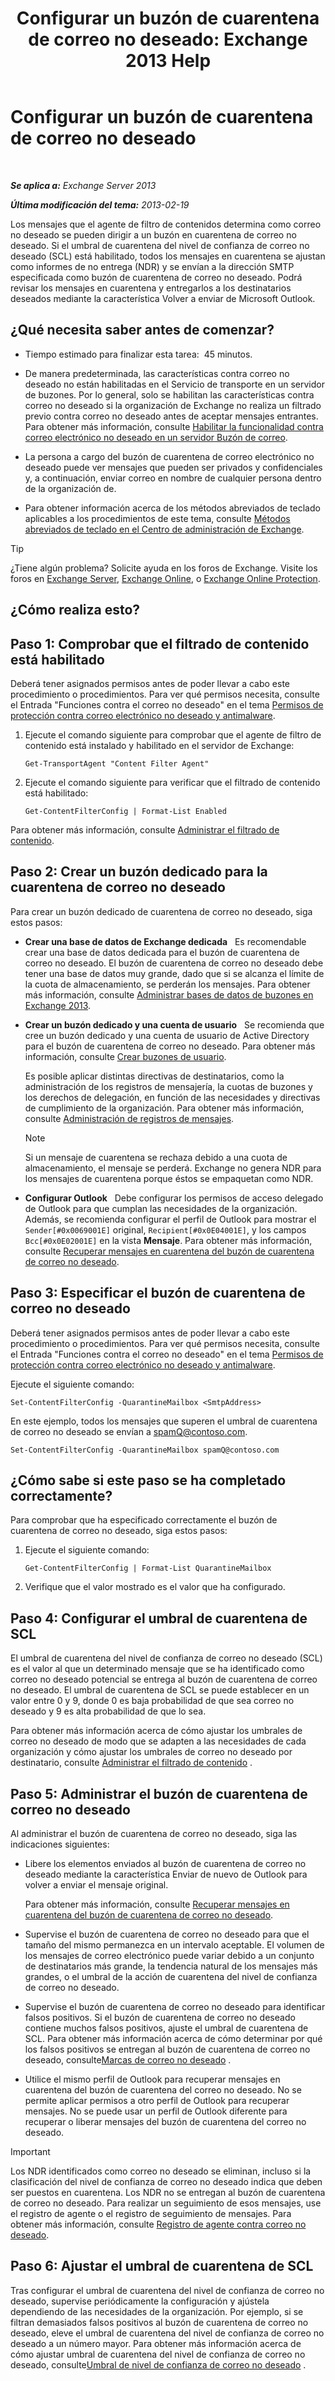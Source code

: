 ﻿---
title: 'Configurar un buzón de cuarentena de correo no deseado: Exchange 2013 Help'
TOCTitle: Configurar un buzón de cuarentena de correo no deseado
ms:assetid: 907d2f90-2a62-4d59-a4cf-945fef2e963f
ms:mtpsurl: https://technet.microsoft.com/es-es/library/Bb123746(v=EXCHG.150)
ms:contentKeyID: 49895777
ms.date: 05/22/2018
mtps_version: v=EXCHG.150
ms.translationtype: MT
---

# Configurar un buzón de cuarentena de correo no deseado

 

_**Se aplica a:** Exchange Server 2013_

_**Última modificación del tema:** 2013-02-19_

Los mensajes que el agente de filtro de contenidos determina como correo no deseado se pueden dirigir a un buzón en cuarentena de correo no deseado. Si el umbral de cuarentena del nivel de confianza de correo no deseado (SCL) está habilitado, todos los mensajes en cuarentena se ajustan como informes de no entrega (NDR) y se envían a la dirección SMTP especificada como buzón de cuarentena de correo no deseado. Podrá revisar los mensajes en cuarentena y entregarlos a los destinatarios deseados mediante la característica Volver a enviar de Microsoft Outlook.

## ¿Qué necesita saber antes de comenzar?

  - Tiempo estimado para finalizar esta tarea:  45 minutos.

  - De manera predeterminada, las características contra correo no deseado no están habilitadas en el Servicio de transporte en un servidor de buzones. Por lo general, solo se habilitan las características contra correo no deseado si la organización de Exchange no realiza un filtrado previo contra correo no deseado antes de aceptar mensajes entrantes. Para obtener más información, consulte [Habilitar la funcionalidad contra correo electrónico no deseado en un servidor Buzón de correo](enable-anti-spam-functionality-on-mailbox-servers-exchange-2013-help.md).

  - La persona a cargo del buzón de cuarentena de correo electrónico no deseado puede ver mensajes que pueden ser privados y confidenciales y, a continuación, enviar correo en nombre de cualquier persona dentro de la organización de.

  - Para obtener información acerca de los métodos abreviados de teclado aplicables a los procedimientos de este tema, consulte [Métodos abreviados de teclado en el Centro de administración de Exchange](keyboard-shortcuts-in-the-exchange-admin-center-exchange-online-protection-help.md).


> [!TIP]
> ¿Tiene algún problema? Solicite ayuda en los foros de Exchange. Visite los foros en <A href="https://go.microsoft.com/fwlink/p/?linkid=60612">Exchange Server</A>, <A href="https://go.microsoft.com/fwlink/p/?linkid=267542">Exchange Online</A>, o <A href="https://go.microsoft.com/fwlink/p/?linkid=285351">Exchange Online Protection</A>.



## ¿Cómo realiza esto?

## Paso 1: Comprobar que el filtrado de contenido está habilitado

Deberá tener asignados permisos antes de poder llevar a cabo este procedimiento o procedimientos. Para ver qué permisos necesita, consulte el Entrada "Funciones contra el correo no deseado" en el tema [Permisos de protección contra correo electrónico no deseado y antimalware](anti-spam-and-anti-malware-permissions-exchange-2013-help.md).

1.  Ejecute el comando siguiente para comprobar que el agente de filtro de contenido está instalado y habilitado en el servidor de Exchange:
    
        Get-TransportAgent "Content Filter Agent"

2.  Ejecute el comando siguiente para verificar que el filtrado de contenido está habilitado:
    
        Get-ContentFilterConfig | Format-List Enabled

Para obtener más información, consulte [Administrar el filtrado de contenido](manage-content-filtering-exchange-2013-help.md).

## Paso 2: Crear un buzón dedicado para la cuarentena de correo no deseado

Para crear un buzón dedicado de cuarentena de correo no deseado, siga estos pasos:

  - **Crear una base de datos de Exchange dedicada**   Es recomendable crear una base de datos dedicada para el buzón de cuarentena de correo no deseado. El buzón de cuarentena de correo no deseado debe tener una base de datos muy grande, dado que si se alcanza el límite de la cuota de almacenamiento, se perderán los mensajes. Para obtener más información, consulte [Administrar bases de datos de buzones en Exchange 2013](manage-mailbox-databases-in-exchange-2013-exchange-2013-help.md).

  - **Crear un buzón dedicado y una cuenta de usuario**   Se recomienda que cree un buzón dedicado y una cuenta de usuario de Active Directory para el buzón de cuarentena de correo no deseado. Para obtener más información, consulte [Crear buzones de usuario](create-user-mailboxes-exchange-2013-help.md).
    
    Es posible aplicar distintas directivas de destinatarios, como la administración de los registros de mensajería, la cuotas de buzones y los derechos de delegación, en función de las necesidades y directivas de cumplimiento de la organización. Para obtener más información, consulte [Administración de registros de mensajes](https://docs.microsoft.com/es-es/exchange/security-and-compliance/messaging-records-management/messaging-records-management).
    

    > [!NOTE]
    > Si un mensaje de cuarentena se rechaza debido a una cuota de almacenamiento, el mensaje se perderá. Exchange no genera NDR para los mensajes de cuarentena porque éstos se empaquetan como NDR.



  - **Configurar Outlook**   Debe configurar los permisos de acceso delegado de Outlook para que cumplan las necesidades de la organización. Además, se recomienda configurar el perfil de Outlook para mostrar el `Sender[#0x0069001E]` original, `Recipient[#0x0E04001E]`, y los campos `Bcc[#0x0E02001E]` en la vista **Mensaje**. Para obtener más información, consulte [Recuperar mensajes en cuarentena del buzón de cuarentena de correo no deseado](release-quarantined-messages-from-the-spam-quarantine-mailbox-exchange-2013-help.md).

## Paso 3: Especificar el buzón de cuarentena de correo no deseado

Deberá tener asignados permisos antes de poder llevar a cabo este procedimiento o procedimientos. Para ver qué permisos necesita, consulte el Entrada "Funciones contra el correo no deseado" en el tema [Permisos de protección contra correo electrónico no deseado y antimalware](anti-spam-and-anti-malware-permissions-exchange-2013-help.md).

Ejecute el siguiente comando:

    Set-ContentFilterConfig -QuarantineMailbox <SmtpAddress>

En este ejemplo, todos los mensajes que superen el umbral de cuarentena de correo no deseado se envían a spamQ@contoso.com.

    Set-ContentFilterConfig -QuarantineMailbox spamQ@contoso.com

## ¿Cómo sabe si este paso se ha completado correctamente?

Para comprobar que ha especificado correctamente el buzón de cuarentena de correo no deseado, siga estos pasos:

1.  Ejecute el siguiente comando:
    
        Get-ContentFilterConfig | Format-List QuarantineMailbox

2.  Verifique que el valor mostrado es el valor que ha configurado.

## Paso 4: Configurar el umbral de cuarentena de SCL

El umbral de cuarentena del nivel de confianza de correo no deseado (SCL) es el valor al que un determinado mensaje que se ha identificado como correo no deseado potencial se entrega al buzón de cuarentena de correo no deseado. El umbral de cuarentena de SCL se puede establecer en un valor entre 0 y 9, donde 0 es baja probabilidad de que sea correo no deseado y 9 es alta probabilidad de que lo sea.

Para obtener más información acerca de cómo ajustar los umbrales de correo no deseado de modo que se adapten a las necesidades de cada organización y cómo ajustar los umbrales de correo no deseado por destinatario, consulte [Administrar el filtrado de contenido](manage-content-filtering-exchange-2013-help.md) .

## Paso 5: Administrar el buzón de cuarentena de correo no deseado

Al administrar el buzón de cuarentena de correo no deseado, siga las indicaciones siguientes:

  - Libere los elementos enviados al buzón de cuarentena de correo no deseado mediante la característica Enviar de nuevo de Outlook para volver a enviar el mensaje original.
    
    Para obtener más información, consulte [Recuperar mensajes en cuarentena del buzón de cuarentena de correo no deseado](release-quarantined-messages-from-the-spam-quarantine-mailbox-exchange-2013-help.md).

  - Supervise el buzón de cuarentena de correo no deseado para que el tamaño del mismo permanezca en un intervalo aceptable. El volumen de los mensajes de correo electrónico puede variar debido a un conjunto de destinatarios más grande, la tendencia natural de los mensajes más grandes, o el umbral de la acción de cuarentena del nivel de confianza de correo no deseado.

  - Supervise el buzón de cuarentena de correo no deseado para identificar falsos positivos. Si el buzón de cuarentena de correo no deseado contiene muchos falsos positivos, ajuste el umbral de cuarentena de SCL. Para obtener más información acerca de cómo determinar por qué los falsos positivos se entregan al buzón de cuarentena de correo no deseado, consulte[Marcas de correo no deseado](anti-spam-stamps-exchange-2013-help.md) .

  - Utilice el mismo perfil de Outlook para recuperar mensajes en cuarentena del buzón de cuarentena del correo no deseado. No se permite aplicar permisos a otro perfil de Outlook para recuperar mensajes. No se puede usar un perfil de Outlook diferente para recuperar o liberar mensajes del buzón de cuarentena del correo no deseado.


> [!IMPORTANT]
> Los NDR identificados como correo no deseado se eliminan, incluso si la clasificación del nivel de confianza de correo no deseado indica que deben ser puestos en cuarentena. Los NDR no se entregan al buzón de cuarentena de correo no deseado. Para realizar un seguimiento de esos mensajes, use el registro de agente o el registro de seguimiento de mensajes. Para obtener más información, consulte <A href="anti-spam-agent-logging-exchange-2013-help.md">Registro de agente contra correo no deseado</A>.



## Paso 6: Ajustar el umbral de cuarentena de SCL

Tras configurar el umbral de cuarentena del nivel de confianza de correo no deseado, supervise periódicamente la configuración y ajústela dependiendo de las necesidades de la organización. Por ejemplo, si se filtran demasiados falsos positivos al buzón de cuarentena de correo no deseado, eleve el umbral de cuarentena del nivel de confianza de correo no deseado a un número mayor. Para obtener más información acerca de cómo ajustar umbral de cuarentena del nivel de confianza de correo no deseado, consulte[Umbral de nivel de confianza de correo no deseado](spam-confidence-level-threshold-exchange-2013-help.md) .

